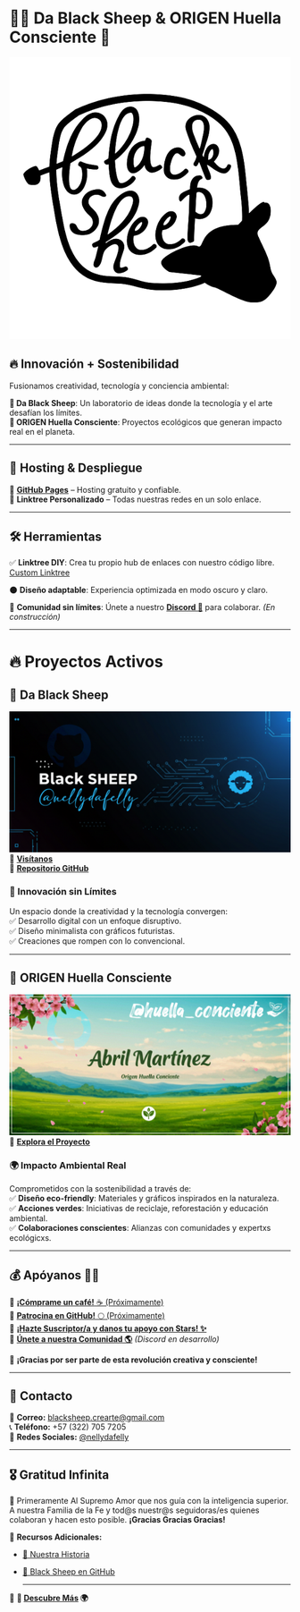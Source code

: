 # 🐑✨ Da Black Sheep & ORIGEN Huella Consciente 🌱  
![Logo General](https://raw.githubusercontent.com/nellydafelly/blacksheep.proyect/refs/heads/main/logoblacksheep.png)  
## 🔥 Innovación + Sostenibilidad  

Fusionamos creatividad, tecnología y conciencia ambiental:  

**🐑 Da Black Sheep**: Un laboratorio de ideas donde la tecnología y el arte desafían los límites.  
**🌱 ORIGEN Huella Consciente**: Proyectos ecológicos que generan impacto real en el planeta.  

---  

## 🚀 Hosting & Despliegue  

📌 **[GitHub Pages](https://pages.github.com/)** – Hosting gratuito y confiable.  
🔗 **Linktree Personalizado** – Todas nuestras redes en un solo enlace.

---  

## 🛠️ Herramientas  

✅ **Linktree DIY**: Crea tu propio hub de enlaces con nuestro código libre. [Custom Linktree](https://github.com/nellydafelly/blacksheep.proyect/blob/main/Custom%20Linktree/Custom_Linktree.html)

🌑 **Diseño adaptable**: Experiencia optimizada en modo oscuro y claro.

💬 **Comunidad sin límites**: Únete a nuestro **[Discord 🚀](#)** para colaborar. *(En construcción)*  

---  

# 🔥 Proyectos Activos  

## 🐑 Da Black Sheep  
![Black Sheep](https://github.com/nellydafelly/blacksheep.proyect/blob/main/social_preview.png)
📍 **[Visítanos](https://nellydafelly.github.io/blacksheep.proyect/)**  
📂 **[Repositorio GitHub](https://github.com/nellydafelly/blacksheep)**  

### 🚀 Innovación sin Límites  

Un espacio donde la creatividad y la tecnología convergen:  
✅ Desarrollo digital con un enfoque disruptivo.  
✅ Diseño minimalista con gráficos futuristas.  
✅ Creaciones que rompen con lo convencional.  

---  

## 🌿 ORIGEN Huella Consciente  

![ORIGEN Huella Consciente](https://github.com/nellydafelly/blacksheep.proyect/blob/main/ori_social_preview.png)
📍 **[Explora el Proyecto](https://abrilsu.github.io/saberes-vivos/)**  

### 🌍 Impacto Ambiental Real 

Comprometidos con la sostenibilidad a través de:  
✅ **Diseño eco-friendly**: Materiales y gráficos inspirados en la naturaleza.  
✅ **Acciones verdes**: Iniciativas de reciclaje, reforestación y educación ambiental.  
✅ **Colaboraciones conscientes**: Alianzas con comunidades y expertxs ecológicxs.  

---  

## 💰 Apóyanos 🚀✨  

🎨 [**¡Cómprame un café!** ☕ (Próximamente)](https://www.buymeacoffee.com/)  
🚀 [**Patrocina en GitHub!** 🌕 (Próximamente)](https://github.com/sponsors/)  
🌟 [**¡Hazte Suscriptor/a y danos tu apoyo con Stars! ✨**](https://www.facebook.com/nellydafelly)  
🤝 **[Únete a nuestra Comunidad 🌎](#)** *(Discord en desarrollo)*  

🙌 **¡Gracias por ser parte de esta revolución creativa y consciente!**  

---

## 📩 Contacto  

📧 **Correo:** blacksheep.crearte@gmail.com  
📞 **Teléfono:** +57 (322) 705 7205  
📲 **Redes Sociales:** [@nellydafelly](https://www.facebook.com/nellydafelly)  

---  

## 🎖️ Gratitud Infinita

🙏 Primeramente Al Supremo Amor que nos guía con la inteligencia superior. A nuestra Familia de la Fe y tod@s nuestr@s seguidoras/es quienes colaboran y hacen esto posible. **¡Gracias Gracias Gracias!**

📌 **Recursos Adicionales:**  

- [🌟 Nuestra Historia](README.html)  
- [🐑 Black Sheep en GitHub](https://github.com/nellydafelly/blacksheep)

  ---

🚀 **🐑 [Descubre Más](README.html) 🌍**  


